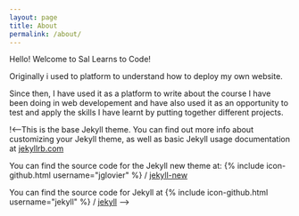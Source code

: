 ```yaml
---
layout: page
title: About
permalink: /about/
---
```


Hello! Welcome to Sal Learns to Code!

Originally i used to platform to understand how to deploy my own website.

Since then, I have used it as a platform to write about the course I have been doing in web developement and have also used it as an opportunity to test and apply the skills I have learnt by putting together different projects.




!<--This is the base Jekyll theme. You can find out more info about customizing your Jekyll theme, as well as basic Jekyll usage documentation at [jekyllrb.com](http://jekyllrb.com/)

You can find the source code for the Jekyll new theme at:
{% include icon-github.html username="jglovier" %} /
[jekyll-new](https://github.com/jglovier/jekyll-new)

You can find the source code for Jekyll at
{% include icon-github.html username="jekyll" %} /
[jekyll](https://github.com/jekyll/jekyll) -->
